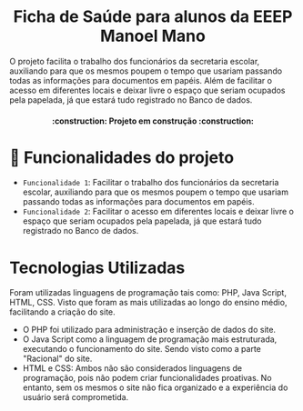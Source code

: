 <h1 align="center"> Ficha de Saúde para alunos da EEEP Manoel Mano </h1>

O projeto facilita o trabalho dos funcionários da secretaria escolar, auxiliando para que os mesmos poupem o tempo que usariam passando todas as informações para documentos em papéis. Além de facilitar o acesso em diferentes locais  e deixar livre o espaço que seriam ocupados pela papelada, já que estará tudo registrado no Banco de dados.
<h4 align="center"> 
    :construction:  Projeto em construção  :construction:
</h4>

# :hammer: Funcionalidades do projeto
 - `Funcionalidade 1`: Facilitar o trabalho dos funcionários da secretaria escolar, auxiliando para que os mesmos poupem o tempo que usariam passando todas as informações para documentos em papéis. 
- `Funcionalidade 2`: Facilitar o acesso em diferentes locais e deixar livre o espaço que seriam ocupados pela papelada, já que estará tudo registrado no Banco de dados.

# Tecnologias Utilizadas
Foram utilizadas linguagens de programação tais como: PHP, Java Script, HTML, CSS. Visto que foram as mais utilizadas ao longo do ensino médio, facilitando a criação do site. 

- O PHP foi utilizado para administração e inserção de dados do site.
- O Java Script como a linguagem de programação mais estruturada, executando o funcionamento do site. Sendo visto como a parte "Racional" do site.
- HTML e CSS: Ambos não são considerados linguagens de programação, pois não podem criar funcionalidades proativas. No entanto, sem os mesmos o site não fica organizado e a experiência do usuário será comprometida.

